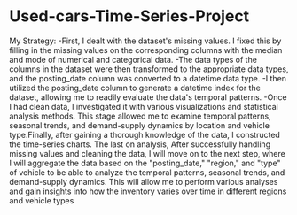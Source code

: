 # Used-cars-Time-Series-Project
My Strategy:
-First, I dealt with the dataset's missing values. I fixed this by filling in the missing values on the corresponding columns with the median and mode of numerical and categorical data.
-The data types of the columns in the dataset were then transformed to the appropriate data types, and the posting_date column was converted to a datetime data type.
-I then utilized the posting_date column to generate a datetime index for the dataset, allowing me to readily evaluate the data's temporal patterns.
-Once I had clean data, I investigated it with various visualizations and statistical analysis methods. This stage allowed me to examine temporal patterns, seasonal trends, and demand-supply dynamics by location and vehicle type.Finally, after gaining a thorough knowledge of the data, I constructed the time-series charts.
The last on analysis, After successfully handling missing values and cleaning the data, I will move on to the next step, where I will aggregate the data based on the "posting_date," "region," and "type" of vehicle to be able to analyze the temporal patterns, seasonal trends, and demand-supply dynamics.
This will allow me to perform various analyses and gain insights into how the inventory varies over time in different regions and vehicle types
